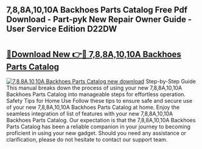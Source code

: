 ## 7,8,8A,10,10A Backhoes Parts Catalog Free Pdf Download - Part-pyk New Repair Owner Guide - User Service Edition D22DW

# <h2><a href="http://bc89726.oget.top/?id=7%2c8%2c8A%2c10%2c10A+Backhoes+Parts+Catalog">🔗Download New 👉🔴 7,8,8A,10,10A Backhoes Parts Catalog</a></h2>

[![7,8,8A,10,10A Backhoes Parts Catalog new download](https://i.imgur.com/5g1atiW.png)](http://bc89726.oget.top/?id=7%2c8%2c8A%2c10%2c10A+Backhoes+Parts+Catalog)
Step-by-Step Guide This manual breaks down the process of using your new 7,8,8A,10,10A Backhoes Parts Catalog into manageable steps for effortless operation. Safety Tips for Home Use Follow these tips to ensure safe and secure use of your new 7,8,8A,10,10A Backhoes Parts Catalog at home. Enjoy the seamless integration of list of features with your new 7,8,8A,10,10A Backhoes Parts Catalog. Our expectation is that the 7,8,8A,10,10A Backhoes Parts Catalog has been a reliable companion in your journey to becoming proficient in using your new gadget. Should you need any assistance or clarification, please do not hesitate to contact our support team.
